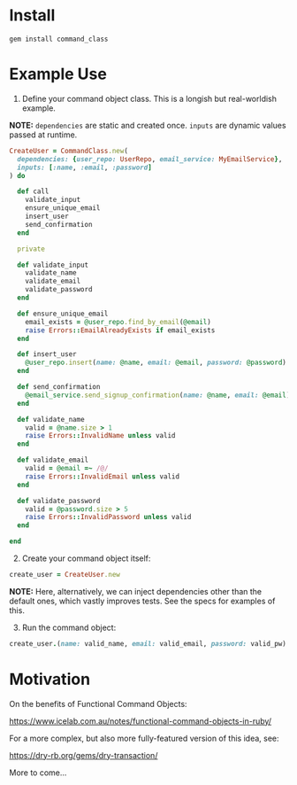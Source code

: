# Install

```
gem install command_class
```

# Example Use

1. Define your command object class.  This is a longish but real-worldish example.

**NOTE:** `dependencies` are static and created once.  `inputs` are dynamic values passed at runtime.

```ruby
CreateUser = CommandClass.new(
  dependencies: {user_repo: UserRepo, email_service: MyEmailService},
  inputs: [:name, :email, :password]
) do

  def call
    validate_input
    ensure_unique_email
    insert_user
    send_confirmation
  end

  private

  def validate_input
    validate_name
    validate_email
    validate_password
  end

  def ensure_unique_email
    email_exists = @user_repo.find_by_email(@email)
    raise Errors::EmailAlreadyExists if email_exists
  end

  def insert_user
    @user_repo.insert(name: @name, email: @email, password: @password)
  end

  def send_confirmation
    @email_service.send_signup_confirmation(name: @name, email: @email)
  end

  def validate_name
    valid = @name.size > 1
    raise Errors::InvalidName unless valid
  end

  def validate_email
    valid = @email =~ /@/
    raise Errors::InvalidEmail unless valid
  end

  def validate_password
    valid = @password.size > 5
    raise Errors::InvalidPassword unless valid
  end

end
```

2. Create your command object itself:

```ruby
create_user = CreateUser.new
```
**NOTE:** Here, alternatively, we can inject dependencies other than the default ones, which vastly improves tests.  See the specs for examples of this.

3. Run the command object:

```ruby
create_user.(name: valid_name, email: valid_email, password: valid_pw)
```

# Motivation

On the benefits of Functional Command Objects:

https://www.icelab.com.au/notes/functional-command-objects-in-ruby/

For a more complex, but also more fully-featured version of this idea, see:

https://dry-rb.org/gems/dry-transaction/

More to come...
